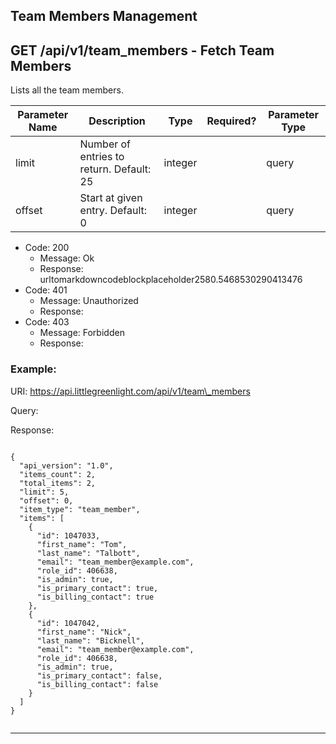 Team Members Management
-----------------------

GET /api/v1/team\_members - Fetch Team Members
----------------------------------------------

Lists all the team members.


|Parameter Name|Description                             |Type   |Required?|Parameter Type|
|--------------|----------------------------------------|-------|---------|--------------|
|limit         |Number of entries to return. Default: 25|integer|         |query         |
|offset        |Start at given entry. Default: 0        |integer|         |query         |




* Code: 200
  * Message: Ok
  * Response:                 urltomarkdowncodeblockplaceholder2580.5468530290413476              
* Code: 401
  * Message: Unauthorized
  * Response: 
* Code: 403
  * Message: Forbidden
  * Response: 


### Example:

URI: https://api.littlegreenlight.com/api/v1/team\_members

Query:

Response:

```
                  
{
  "api_version": "1.0",
  "items_count": 2,
  "total_items": 2,
  "limit": 5,
  "offset": 0,
  "item_type": "team_member",
  "items": [
    {
      "id": 1047033,
      "first_name": "Tom",
      "last_name": "Talbott",
      "email": "team_member@example.com",
      "role_id": 406638,
      "is_admin": true,
      "is_primary_contact": true,
      "is_billing_contact": true
    },
    {
      "id": 1047042,
      "first_name": "Nick",
      "last_name": "Bicknell",
      "email": "team_member@example.com",
      "role_id": 406638,
      "is_admin": true,
      "is_primary_contact": false,
      "is_billing_contact": false
    }
  ]
}
                
```


* * *

